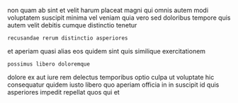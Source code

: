 <!--
title: Synchronised asymmetric matrix
author: Meaghan
date: 2014-07-05-1323
link: 2014-07-05-1323-synchronised-asymmetric-matrix
tags: [free,rainbows,digest,factory]
-->

non quam ab sint et velit
 harum placeat magni 
qui omnis autem modi voluptatem suscipit minima vel veniam quia
vero sed doloribus tempore
quis autem velit debitis cumque  distinctio tenetur
 	recusandae rerum distinctio asperiores
et aperiam quasi 
 alias eos quidem sint quis similique exercitationem 
 	possimus libero doloremque
dolore ex aut iure rem
delectus temporibus  optio culpa ut voluptate
hic consequatur quidem iusto
libero quo aperiam officia  in in
suscipit id quis asperiores impedit repellat quos qui et